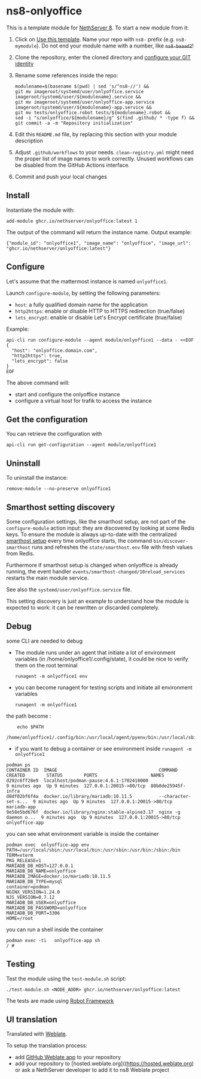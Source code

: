 # ns8-onlyoffice

This is a template module for [NethServer 8](https://github.com/NethServer/ns8-core).
To start a new module from it:

1. Click on [Use this template](https://github.com/NethServer/ns8-onlyoffice/generate).
   Name your repo with `ns8-` prefix (e.g. `ns8-mymodule`). 
   Do not end your module name with a number, like ~~`ns8-baaad2`~~!

1. Clone the repository, enter the cloned directory and
   [configure your GIT identity](https://git-scm.com/book/en/v2/Getting-Started-First-Time-Git-Setup#_your_identity)

1. Rename some references inside the repo:
   ```
   modulename=$(basename $(pwd) | sed 's/^ns8-//') &&
   git mv imageroot/systemd/user/onlyoffice.service imageroot/systemd/user/${modulename}.service &&
   git mv imageroot/systemd/user/onlyoffice-app.service imageroot/systemd/user/${modulename}-app.service && 
   git mv tests/onlyoffice.robot tests/${modulename}.robot &&
   sed -i "s/onlyoffice/${modulename}/g" $(find .github/ * -type f) &&
   git commit -a -m "Repository initialization"
   ```

1. Edit this `README.md` file, by replacing this section with your module
   description

1. Adjust `.github/workflows` to your needs. `clean-registry.yml` might
   need the proper list of image names to work correctly. Unused workflows
   can be disabled from the GitHub Actions interface.

1. Commit and push your local changes

## Install

Instantiate the module with:

    add-module ghcr.io/nethserver/onlyoffice:latest 1

The output of the command will return the instance name.
Output example:

    {"module_id": "onlyoffice1", "image_name": "onlyoffice", "image_url": "ghcr.io/nethserver/onlyoffice:latest"}

## Configure

Let's assume that the mattermost instance is named `onlyoffice1`.

Launch `configure-module`, by setting the following parameters:
- `host`: a fully qualified domain name for the application
- `http2https`: enable or disable HTTP to HTTPS redirection (true/false)
- `lets_encrypt`: enable or disable Let's Encrypt certificate (true/false)


Example:

```
api-cli run configure-module --agent module/onlyoffice1 --data - <<EOF
{
  "host": "onlyoffice.domain.com",
  "http2https": true,
  "lets_encrypt": false
}
EOF
```

The above command will:
- start and configure the onlyoffice instance
- configure a virtual host for trafik to access the instance

## Get the configuration
You can retrieve the configuration with

```
api-cli run get-configuration --agent module/onlyoffice1
```

## Uninstall

To uninstall the instance:

    remove-module --no-preserve onlyoffice1

## Smarthost setting discovery

Some configuration settings, like the smarthost setup, are not part of the
`configure-module` action input: they are discovered by looking at some
Redis keys.  To ensure the module is always up-to-date with the
centralized [smarthost
setup](https://nethserver.github.io/ns8-core/core/smarthost/) every time
onlyoffice starts, the command `bin/discover-smarthost` runs and refreshes
the `state/smarthost.env` file with fresh values from Redis.

Furthermore if smarthost setup is changed when onlyoffice is already
running, the event handler `events/smarthost-changed/10reload_services`
restarts the main module service.

See also the `systemd/user/onlyoffice.service` file.

This setting discovery is just an example to understand how the module is
expected to work: it can be rewritten or discarded completely.

## Debug

some CLI are needed to debug

- The module runs under an agent that initiate a lot of environment variables (in /home/onlyoffice1/.config/state), it could be nice to verify them
on the root terminal

    `runagent -m onlyoffice1 env`

- you can become runagent for testing scripts and initiate all environment variables
  
    `runagent -m onlyoffice1`

 the path become : 
```
    echo $PATH
    /home/onlyoffice1/.config/bin:/usr/local/agent/pyenv/bin:/usr/local/sbin:/usr/local/bin:/usr/sbin:/usr/bin:/usr/
```

- if you want to debug a container or see environment inside
 `runagent -m onlyoffice1`
 ```
podman ps
CONTAINER ID  IMAGE                                      COMMAND               CREATED        STATUS        PORTS                    NAMES
d292c6ff28e9  localhost/podman-pause:4.6.1-1702418000                          9 minutes ago  Up 9 minutes  127.0.0.1:20015->80/tcp  80b8de25945f-infra
d8df02bf6f4a  docker.io/library/mariadb:10.11.5          --character-set-s...  9 minutes ago  Up 9 minutes  127.0.0.1:20015->80/tcp  mariadb-app
9e58e5bd676f  docker.io/library/nginx:stable-alpine3.17  nginx -g daemon o...  9 minutes ago  Up 9 minutes  127.0.0.1:20015->80/tcp  onlyoffice-app
```

you can see what environment variable is inside the container
```
podman exec  onlyoffice-app env
PATH=/usr/local/sbin:/usr/local/bin:/usr/sbin:/usr/bin:/sbin:/bin
TERM=xterm
PKG_RELEASE=1
MARIADB_DB_HOST=127.0.0.1
MARIADB_DB_NAME=onlyoffice
MARIADB_IMAGE=docker.io/mariadb:10.11.5
MARIADB_DB_TYPE=mysql
container=podman
NGINX_VERSION=1.24.0
NJS_VERSION=0.7.12
MARIADB_DB_USER=onlyoffice
MARIADB_DB_PASSWORD=onlyoffice
MARIADB_DB_PORT=3306
HOME=/root
```

you can run a shell inside the container

```
podman exec -ti   onlyoffice-app sh
/ # 
```
## Testing

Test the module using the `test-module.sh` script:


    ./test-module.sh <NODE_ADDR> ghcr.io/nethserver/onlyoffice:latest

The tests are made using [Robot Framework](https://robotframework.org/)

## UI translation

Translated with [Weblate](https://hosted.weblate.org/projects/ns8/).

To setup the translation process:

- add [GitHub Weblate app](https://docs.weblate.org/en/latest/admin/continuous.html#github-setup) to your repository
- add your repository to [hosted.weblate.org]((https://hosted.weblate.org) or ask a NethServer developer to add it to ns8 Weblate project
